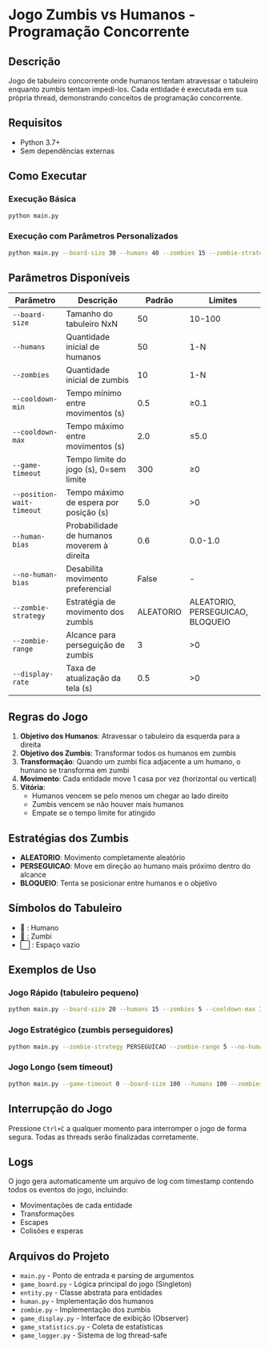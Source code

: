 # Jogo Zumbis vs Humanos - Programação Concorrente

## Descrição

Jogo de tabuleiro concorrente onde humanos tentam atravessar o tabuleiro enquanto zumbis tentam impedi-los. Cada entidade é executada em sua própria thread, demonstrando conceitos de programação concorrente.

## Requisitos

- Python 3.7+
- Sem dependências externas

## Como Executar

### Execução Básica
```bash
python main.py
```

### Execução com Parâmetros Personalizados
```bash
python main.py --board-size 30 --humans 40 --zombies 15 --zombie-strategy PERSEGUICAO
```

## Parâmetros Disponíveis

| Parâmetro | Descrição | Padrão | Limites |
|-----------|-----------|---------|---------|
| `--board-size` | Tamanho do tabuleiro NxN | 50 | 10-100 |
| `--humans` | Quantidade inicial de humanos | 50 | 1-N |
| `--zombies` | Quantidade inicial de zumbis | 10 | 1-N |
| `--cooldown-min` | Tempo mínimo entre movimentos (s) | 0.5 | ≥0.1 |
| `--cooldown-max` | Tempo máximo entre movimentos (s) | 2.0 | ≤5.0 |
| `--game-timeout` | Tempo limite do jogo (s), 0=sem limite | 300 | ≥0 |
| `--position-wait-timeout` | Tempo máximo de espera por posição (s) | 5.0 | >0 |
| `--human-bias` | Probabilidade de humanos moverem à direita | 0.6 | 0.0-1.0 |
| `--no-human-bias` | Desabilita movimento preferencial | False | - |
| `--zombie-strategy` | Estratégia de movimento dos zumbis | ALEATORIO | ALEATORIO, PERSEGUICAO, BLOQUEIO |
| `--zombie-range` | Alcance para perseguição de zumbis | 3 | >0 |
| `--display-rate` | Taxa de atualização da tela (s) | 0.5 | >0 |

## Regras do Jogo

1. **Objetivo dos Humanos**: Atravessar o tabuleiro da esquerda para a direita
2. **Objetivo dos Zumbis**: Transformar todos os humanos em zumbis
3. **Transformação**: Quando um zumbi fica adjacente a um humano, o humano se transforma em zumbi
4. **Movimento**: Cada entidade move 1 casa por vez (horizontal ou vertical)
5. **Vitória**: 
   - Humanos vencem se pelo menos um chegar ao lado direito
   - Zumbis vencem se não houver mais humanos
   - Empate se o tempo limite for atingido

## Estratégias dos Zumbis

- **ALEATORIO**: Movimento completamente aleatório
- **PERSEGUICAO**: Move em direção ao humano mais próximo dentro do alcance
- **BLOQUEIO**: Tenta se posicionar entre humanos e o objetivo

## Símbolos do Tabuleiro

- 🧑 : Humano
- 🧟 : Zumbi
- ⬜ : Espaço vazio

## Exemplos de Uso

### Jogo Rápido (tabuleiro pequeno)
```bash
python main.py --board-size 20 --humans 15 --zombies 5 --cooldown-max 1.0
```

### Jogo Estratégico (zumbis perseguidores)
```bash
python main.py --zombie-strategy PERSEGUICAO --zombie-range 5 --no-human-bias
```

### Jogo Longo (sem timeout)
```bash
python main.py --game-timeout 0 --board-size 100 --humans 100 --zombies 20
```

## Interrupção do Jogo

Pressione `Ctrl+C` a qualquer momento para interromper o jogo de forma segura. Todas as threads serão finalizadas corretamente.

## Logs

O jogo gera automaticamente um arquivo de log com timestamp contendo todos os eventos do jogo, incluindo:
- Movimentações de cada entidade
- Transformações
- Escapes
- Colisões e esperas

## Arquivos do Projeto

- `main.py` - Ponto de entrada e parsing de argumentos
- `game_board.py` - Lógica principal do jogo (Singleton)
- `entity.py` - Classe abstrata para entidades
- `human.py` - Implementação dos humanos
- `zombie.py` - Implementação dos zumbis
- `game_display.py` - Interface de exibição (Observer)
- `game_statistics.py` - Coleta de estatísticas
- `game_logger.py` - Sistema de log thread-safe